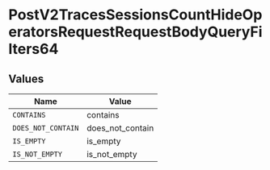 # PostV2TracesSessionsCountHideOperatorsRequestRequestBodyQueryFilters64


## Values

| Name               | Value              |
| ------------------ | ------------------ |
| `CONTAINS`         | contains           |
| `DOES_NOT_CONTAIN` | does_not_contain   |
| `IS_EMPTY`         | is_empty           |
| `IS_NOT_EMPTY`     | is_not_empty       |